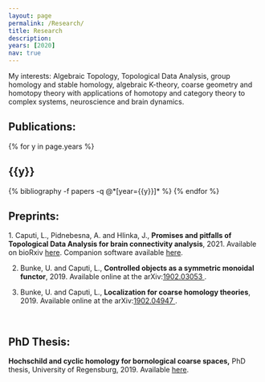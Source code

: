```yaml
---
layout: page
permalink: /Research/
title: Research
description: 
years: [2020]
nav: true
---
```


My interests: Algebraic Topology, Topological Data Analysis, group homology and stable homology, algebraic K-theory, coarse geometry and homotopy theory with applications of homotopy and category theory to complex systems, neuroscience and brain dynamics.

<p class=bold><h2>Publications:</h2></p>

<div class="publications">

{% for y in page.years %}
  <h2 class="year">{{y}}</h2>
  {% bibliography -f papers -q @*[year={{y}}]* %}
{% endfor %}

</div>


<p class=naka><h2>Preprints:</h2></p>
1. Caputi, L., Pidnebesna, A. and Hlinka, J., <b>Promises and pitfalls of Topological Data Analysis for brain connectivity analysis</b>, 2021. Available on bioRxiv  <a  href='https://www.biorxiv.org/content/10.1101/2021.02.10.430469v1'> here<a/>. Companion software available  <a  href='https://github.com/cobragroup/TDA_brain_connectivity'> here<a/>.

2. Bunke, U. and Caputi, L., <b>Controlled objects as a symmetric monoidal functor</b>, 2019. Available online at the arXiv:<a href="https://arxiv.org/abs/1902.03053">1902.03053 </a>.

3. Bunke, U. and Caputi, L.,
 <b>Localization for coarse homology theories</b>, 2019. Available online at the arXiv:<a href="https://arxiv.org/abs/1902.04947">1902.04947 </a>.
<br>




<p class=bold><h2>PhD Thesis:</h2></p>
<b> Hochschild and cyclic homology for bornological coarse spaces,</b> PhD thesis, University of Regensburg, 2019. Available <a href="https://epub.uni-regensburg.de/40219/"> here</a>.

